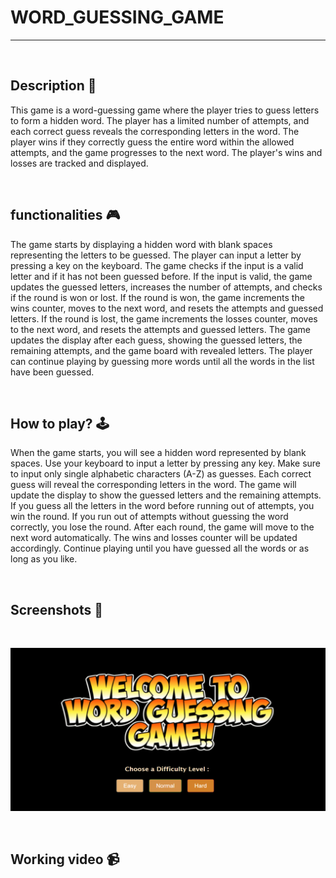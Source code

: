 # **WORD_GUESSING_GAME**

---

<br>

## **Description 📃** 
This game is a word-guessing game where the player tries to guess letters to form a hidden word. The player has a limited number of attempts, and each correct guess reveals the corresponding letters in the word. The player wins if they correctly guess the entire word within the allowed attempts, and the game progresses to the next word. The player's wins and losses are tracked and displayed.

<br>


## **functionalities 🎮** 
The game starts by displaying a hidden word with blank spaces representing the letters to be guessed.
The player can input a letter by pressing a key on the keyboard.
The game checks if the input is a valid letter and if it has not been guessed before.
If the input is valid, the game updates the guessed letters, increases the number of attempts, and checks if the round is won or lost.
If the round is won, the game increments the wins counter, moves to the next word, and resets the attempts and guessed letters.
If the round is lost, the game increments the losses counter, moves to the next word, and resets the attempts and guessed letters.
The game updates the display after each guess, showing the guessed letters, the remaining attempts, and the game board with revealed letters.
The player can continue playing by guessing more words until all the words in the list have been guessed.

<br>

## **How to play? 🕹️**
When the game starts, you will see a hidden word represented by blank spaces.
Use your keyboard to input a letter by pressing any key.
Make sure to input only single alphabetic characters (A-Z) as guesses.
Each correct guess will reveal the corresponding letters in the word.
The game will update the display to show the guessed letters and the remaining attempts.
If you guess all the letters in the word before running out of attempts, you win the round.
If you run out of attempts without guessing the word correctly, you lose the round.
After each round, the game will move to the next word automatically.
The wins and losses counter will be updated accordingly.
Continue playing until you have guessed all the words or as long as you like.

<br>

## **Screenshots 📸**
<br>

![Game image](../../assets/images/Word_Guessing_Game.png)

<br>


## **Working video 📹**

<br>